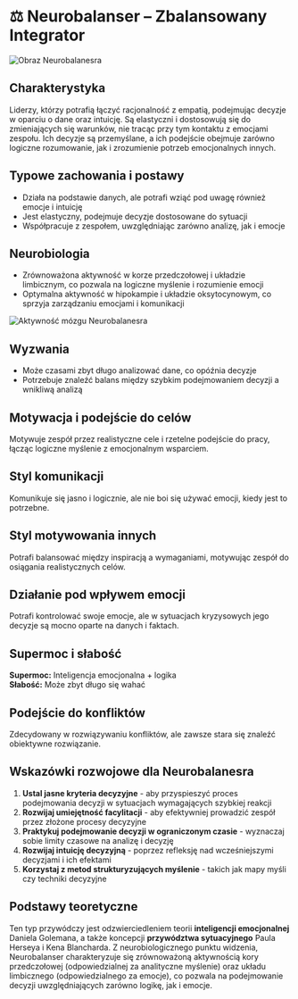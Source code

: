 # ⚖️ Neurobalanser – Zbalansowany Integrator

![Obraz Neurobalanesra](../../static/images/neuroleader_types/neurobalanser.png)

## Charakterystyka
Liderzy, którzy potrafią łączyć racjonalność z empatią, podejmując decyzje w oparciu o dane oraz intuicję. Są elastyczni i dostosowują się do zmieniających się warunków, nie tracąc przy tym kontaktu z emocjami zespołu. Ich decyzje są przemyślane, a ich podejście obejmuje zarówno logiczne rozumowanie, jak i zrozumienie potrzeb emocjonalnych innych.

## Typowe zachowania i postawy
- Działa na podstawie danych, ale potrafi wziąć pod uwagę również emocje i intuicję
- Jest elastyczny, podejmuje decyzje dostosowane do sytuacji
- Współpracuje z zespołem, uwzględniając zarówno analizę, jak i emocje

## Neurobiologia
- Zrównoważona aktywność w korze przedczołowej i układzie limbicznym, co pozwala na logiczne myślenie i rozumienie emocji
- Optymalna aktywność w hipokampie i układzie oksytocynowym, co sprzyja zarządzaniu emocjami i komunikacji

![Aktywność mózgu Neurobalanesra](../../static/images/neuroleader_types/neurobalanser_brain.png)

## Wyzwania
- Może czasami zbyt długo analizować dane, co opóźnia decyzje
- Potrzebuje znaleźć balans między szybkim podejmowaniem decyzji a wnikliwą analizą

## Motywacja i podejście do celów
Motywuje zespół przez realistyczne cele i rzetelne podejście do pracy, łącząc logiczne myślenie z emocjonalnym wsparciem.

## Styl komunikacji
Komunikuje się jasno i logicznie, ale nie boi się używać emocji, kiedy jest to potrzebne.

## Styl motywowania innych
Potrafi balansować między inspiracją a wymaganiami, motywując zespół do osiągania realistycznych celów.

## Działanie pod wpływem emocji
Potrafi kontrolować swoje emocje, ale w sytuacjach kryzysowych jego decyzje są mocno oparte na danych i faktach.

## Supermoc i słabość
**Supermoc:** Inteligencja emocjonalna + logika  
**Słabość:** Może zbyt długo się wahać

## Podejście do konfliktów
Zdecydowany w rozwiązywaniu konfliktów, ale zawsze stara się znaleźć obiektywne rozwiązanie.

## Wskazówki rozwojowe dla Neurobalanesra
1. **Ustal jasne kryteria decyzyjne** - aby przyspieszyć proces podejmowania decyzji w sytuacjach wymagających szybkiej reakcji
2. **Rozwijaj umiejętność facylitacji** - aby efektywniej prowadzić zespół przez złożone procesy decyzyjne
3. **Praktykuj podejmowanie decyzji w ograniczonym czasie** - wyznaczaj sobie limity czasowe na analizę i decyzję
4. **Rozwijaj intuicję decyzyjną** - poprzez refleksję nad wcześniejszymi decyzjami i ich efektami
5. **Korzystaj z metod strukturyzujących myślenie** - takich jak mapy myśli czy techniki decyzyjne

## Podstawy teoretyczne
Ten typ przywódczy jest odzwierciedleniem teorii **inteligencji emocjonalnej** Daniela Golemana, a także koncepcji **przywództwa sytuacyjnego** Paula Herseya i Kena Blancharda. Z neurobiologicznego punktu widzenia, Neurobalanser charakteryzuje się zrównoważoną aktywnością kory przedczołowej (odpowiedzialnej za analityczne myślenie) oraz układu limbicznego (odpowiedzialnego za emocje), co pozwala na podejmowanie decyzji uwzględniających zarówno logikę, jak i emocje.
